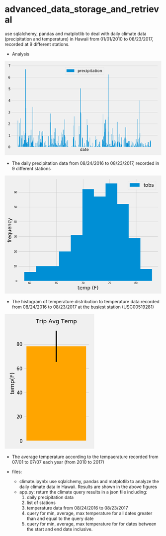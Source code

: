 # advanced_data_storage_and_retrieval
use sqlalchemy, pandas and matplotlib to deal with daily climate data (precipitation and temperature) in Hawaii from 01/01/2010 to 08/23/2017, recorded at 9 different stations.

* Analysis

![](images/precipitation_082416_082317.png)
  * The daily precipitation data from 08/24/2016 to 08/23/2017, recorded in 9 different stations

![](images/temp_hist_082416_to_082317.png)
   * The histogram of temperature distribution to temperature data recorded from 08/24/2016 to 08/23/2017 at the busiest station (USC00519281)

![](images/avg_temp_0701_to_0707.png)
   * The average temperature according to the tempaerature recorded from 07/01 to 07/07 each year (from 2010 to 2017)


* files:
  * climate.ipynb: use sqlalchemy, pandas and matplotlib to analyze the daily climate data in Hawaii. Results are shown in the above figures
  * app.py: return the climate query results in a json file including:
    1. daily precipitation data
    2. list of stations
    3. temperature data from 08/24/2016 to 08/23/2017
    4. query for min, average, max temperature for all dates greater than and equal to the query date
    5. query for min, average, max temperature for for dates between the start and end date inclusive.

